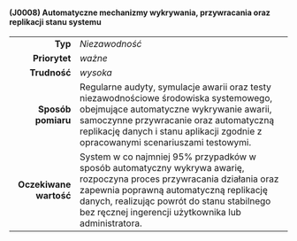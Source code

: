 #### (J0008) Automatyczne mechanizmy wykrywania, przywracania oraz replikacji stanu systemu

|                   |                                                                                                                         |
| ----------------: | :---------------------------------------------------------------------------------------------------------------------- |
| **Typ** | *Niezawodność* |
| **Priorytet** | *ważne* |
| **Trudność** | *wysoka* |
| **Sposób pomiaru** | Regularne audyty, symulacje awarii oraz testy niezawodnościowe środowiska systemowego, obejmujące automatyczne wykrywanie awarii, samoczynne przywracanie oraz automatyczną replikację danych i stanu aplikacji zgodnie z opracowanymi scenariuszami testowymi. |
| **Oczekiwane wartość** | System w co najmniej 95% przypadków w sposób automatyczny wykrywa awarię, rozpoczyna proces przywracania działania oraz zapewnia poprawną automatyczną replikację danych, realizując powrót do stanu stabilnego bez ręcznej ingerencji użytkownika lub administratora. |
